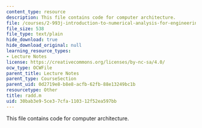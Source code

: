 ```yaml
---
content_type: resource
description: This file contains code for computer architecture.
file: /courses/2-993j-introduction-to-numerical-analysis-for-engineering-13-002j-spring-2005/30bab3e95ce37cfa110312f52ea597bb_radd.m
file_size: 538
file_type: text/plain
hide_download: true
hide_download_original: null
learning_resource_types:
- Lecture Notes
license: https://creativecommons.org/licenses/by-nc-sa/4.0/
ocw_type: OCWFile
parent_title: Lecture Notes
parent_type: CourseSection
parent_uid: 0d2719e8-b8e8-acfb-62fb-88e13249bc1b
resourcetype: Other
title: radd.m
uid: 30bab3e9-5ce3-7cfa-1103-12f52ea597bb
---
```

This file contains code for computer architecture.